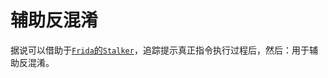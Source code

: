 # 辅助反混淆

据说可以借助于[`Frida`的`Stalker`](https://book.crifan.org/books/frida_advanced_debug_stalker/website/)，追踪提示真正指令执行过程后，然后：用于辅助反混淆。
